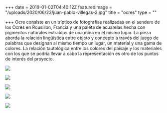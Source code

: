 +++
date = 2019-01-02T04:40:12Z
featuredimage = "/uploads/2020/06/23/juan-pablo-villegas-2.jpg"
title = "ocres"
type = ""

+++
Ocre consiste en un tríptico de fotografías realizadas en el sendero de los Ocres en Rousillon, Francia y una paleta de acuarelas hecha con pigmentos naturales extraídos de una mina en el mismo lugar. La pieza aborda la relación lingüística entre objeto y concepto a través del juego de palabras que designan al mismo tiempo un lugar, un material y una gama de colores. La relación tautológica entre los colores del paisaje y los materiales con los que se podría llevar a cabo la representación es otro de los puntos de interés del proyecto.

![](/uploads/2020/06/23/juan-pablo-villegas-2.jpg)

![](/uploads/2020/06/23/juan-pablo-villegas-2c.jpg)

![](/uploads/2020/06/23/juan-pablo-villegas-2b.jpg)

![](/uploads/2020/06/23/juan-pablo-villegas-2a.jpg)

![](/uploads/2020/06/23/juan-pablo-villegas-2d.jpg)